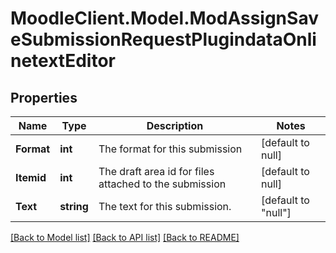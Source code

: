 # MoodleClient.Model.ModAssignSaveSubmissionRequestPlugindataOnlinetextEditor

## Properties

Name | Type | Description | Notes
------------ | ------------- | ------------- | -------------
**Format** | **int** | The format for this submission | [default to null]
**Itemid** | **int** | The draft area id for files attached to the submission | [default to null]
**Text** | **string** | The text for this submission. | [default to "null"]

[[Back to Model list]](../README.md#documentation-for-models) [[Back to API list]](../README.md#documentation-for-api-endpoints) [[Back to README]](../README.md)

